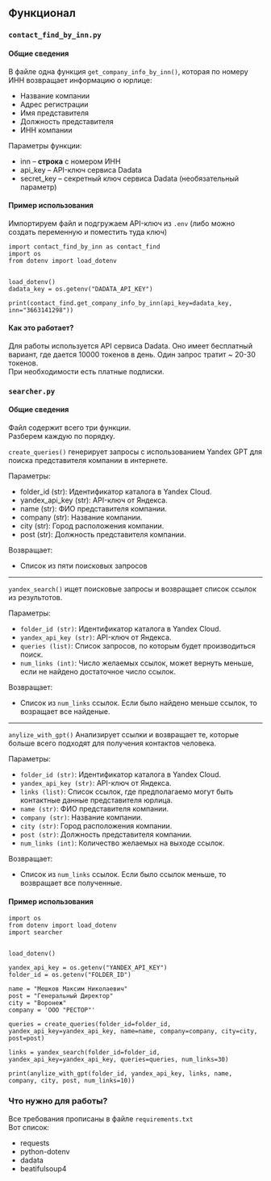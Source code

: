 ## Функционал

### `contact_find_by_inn.py`

#### Общие сведения

В файле одна функция `get_company_info_by_inn()`, которая по номеру ИНН возвращает информацию о юрлице:
- Название компании
- Адрес регистрации
- Имя представителя 
- Должность представителя
- ИНН компании

Параметры функции:
- inn – <b>строка</b> с номером ИНН
- api_key – API-ключ сервиса Dadata
- secret_key – секретный ключ сервиса Dadata (необязательный параметр)

#### Пример использования
Импортируем файл и подгружаем API-ключ из `.env` (либо можно создать переменную и поместить туда ключ)

```
import contact_find_by_inn as contact_find
import os
from dotenv import load_dotenv


load_dotenv()
dadata_key = os.getenv("DADATA_API_KEY")

print(contact_find.get_company_info_by_inn(api_key=dadata_key, inn="3663141298"))
```

#### Как это работает?

Для работы используется API сервиса Dadata. Оно имеет бесплатный вариант, где дается 10000 токенов в день. Один запрос тратит ~ 20-30 токенов.  
При необходимости есть платные подписки.

### `searcher.py`

#### Общие сведения
Файл содержит всего три функции.  
Разберем каждую по порядку.

`create_queries()` генерирует запросы с использованием Yandex GPT для поиска представителя компании в интернете.

Параметры:
- folder_id (str): Идентификатор каталога в Yandex Cloud.
- yandex_api_key (str): API-ключ от Яндекса.
- name (str): ФИО представителя компании.
- company (str): Название компании.
- city (str): Город расположения компании.
- post (str): Должность представителя компании.

Возвращает:
- Список из пяти поисковых запросов
<hr>

`yandex_search()` ищет поисковые запросы и возвращает список ссылок из результотов.

Параметры:
- `folder_id (str)`: Идентификатор каталога в Yandex Cloud.
- `yandex_api_key (str)`: API-ключ от Яндекса.
- `queries (list)`: Список запросов, по которым будет производиться поиск.
- `num_links (int)`: Число желаемых ссылок, может вернуть меньше, если не найдено достаточное число ссылок.

Возвращает:
- Список из `num_links` ссылок. Если было найдено меньше ссылок, то возращает все найденые.

<hr>

`anylize_with_gpt()` Анализирует ссылки и возвращает те, которые больше всего подходят для получения контактов человека.

Параметры:
- `folder_id (str)`: Идентификатор каталога в Yandex Cloud.
- `yandex_api_key (str)`: API-ключ от Яндекса.
- `links (list)`: Список ссылок, где предполагаемо могут быть контактные данные представителя юрлица.
- `name (str)`: ФИО представителя компании.
- `company (str)`: Название компании.
- `city (str)`: Город расположения компании.
- `post (str)`: Должность представителя компании.
- `num_links (int)`: Количество желаемых на выходе ссылок.

Возвращает:
- Список из `num_links` ссылок. Если было ссылок меньше, то возвращает все полученные.

#### Пример использования

```
import os
from dotenv import load_dotenv
import searcher


load_dotenv()

yandex_api_key = os.getenv("YANDEX_API_KEY")
folder_id = os.getenv("FOLDER_ID")

name = "Мешков Максим Николаевич"
post = "Генеральный Директор"
city = "Воронеж"
company = 'ООО "РЕСТОР"'

queries = create_queries(folder_id=folder_id, yandex_api_key=yandex_api_key, name=name, company=company, city=city, post=post)

links = yandex_search(folder_id=folder_id, yandex_api_key=yandex_api_key, queries=queries, num_links=30)

print(anylize_with_gpt(folder_id, yandex_api_key, links, name, company, city, post, num_links=10))
```

### Что нужно для работы?

Все требования прописаны в файле `requirements.txt`  
Вот список:
- requests
- python-dotenv
- dadata
- beatifulsoup4
